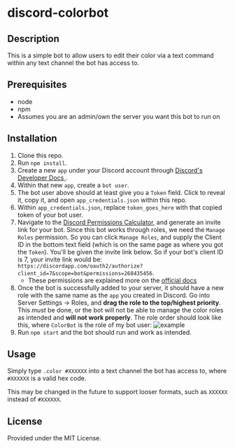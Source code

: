 # discord-colorbot

## Description
This is a simple bot to allow users to edit their color via a text command within any text channel the bot has access to.

## Prerequisites
- node
- npm
- Assumes you are an admin/own the server you want this bot to run on

## Installation
1. Clone this repo.
2. Run `npm install`.
3. Create a new `app` under your Discord account through [Discord's Developer Docs ](https://discordapp.com/developers/applications/me).
4. Within that new `app`, create a `bot user`.
5. The bot user above should at least give you a `Token` field. Click to reveal it, copy it, and open `app_credentials.json` within this repo.
6. Within `app_credentials.json`, replace `token_goes_here` with that copied token of your bot user.
7. Navigate to the [Discord Permissions Calculator](https://discordapi.com/permissions.html), and generate an invite link for your bot. Since this bot works through roles, we need the `Manage Roles` permission. So you can click `Manage Roles`, and supply the Client ID in the bottom text field (which is on the same page as where you got the `Token`). You'll be given the invite link below. So if your bot's client ID is 7, your invite link would be: `https://discordapp.com/oauth2/authorize?client_id=7&scope=bot&permissions=268435456`.
    - These permissions are explained more on the [official docs](https://discordapp.com/developers/docs/topics/permissions)
8. Once the bot is successfully added to your server, it should have a new role with the same name as the `app` you created in Discord. Go into Server Settings -> Roles, and **drag the role to the top/highest priority**. This *must* be done, or the bot will not be able to manage the color roles as intended and **will not work properly**. The role order should look like this, where `ColorBot` is the role of my bot user: ![example](https://cdn.discordapp.com/attachments/306934974727192578/307001511886716929/asdf.PNG)
9. Run `npm start` and the bot should run and work as intended.

## Usage
Simply type `.color #XXXXXX` into a text channel the bot has access to, where `#XXXXXX` is a valid hex code.

This may be changed in the future to support looser formats, such as `XXXXXX` instead of `#XXXXXX`.

## License
Provided under the MIT License.
